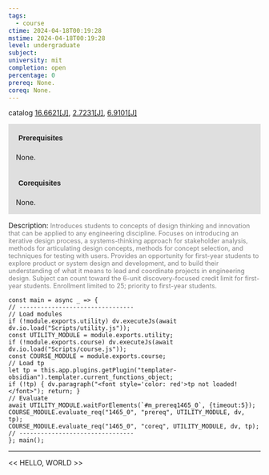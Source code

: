 ```yaml
---
tags:
  - course
ctime: 2024-04-18T00:19:28
mstime: 2024-04-18T00:19:28
level: undergraduate
subject: 
university: mit
completion: open
percentage: 0
prereq: None.
coreq: None.
---
```


catalog [16.6621[J]](http://student.mit.edu/catalog/m16b.html#16.6621), [2.7231[J]](http://student.mit.edu/catalog/m2b.html#2.7231), [6.9101[J]](http://student.mit.edu/catalog/m6e.html#6.9101)

<span style="display: block; padding: 15px; background-color: rgb(100, 100, 100, 0.2);"><font id="m_prereq1465_0" style="display: block; font-family: Arial, sans-serif; font-weight: bold; padding: 5px">Prerequisites</font><br><span id="prereq1465_0">None.</span></span>
<span style="display: block; padding: 15px; background-color: rgb(100, 100, 100, 0.2);"><font id="m_coreq1465_0" style="display: block; font-family: Arial, sans-serif; font-weight: bold; padding: 5px">Corequisites</font><br><span id="coreq1465_0">None.</span></span>

<font style="">Description:</font>
<font style="color: grey; font-size: 0.8rem;">Introduces students to concepts of design thinking and innovation that can be applied to any engineering discipline. Focuses on introducing an iterative design process, a systems-thinking approach for stakeholder analysis, methods for articulating design concepts, methods for concept selection, and techniques for testing with users. Provides an opportunity for first-year students to explore product or system design and development, and to build their understanding of what it means to lead and coordinate projects in engineering design. Subject can count toward the 6-unit discovery-focused credit limit for first-year students. Enrollment limited to 25; priority to first-year students.</font>

```dataviewjs
const main = async _ => {
// --------------------------------
// Load modules
if (!module.exports.utility) dv.executeJs(await dv.io.load("Scripts/utility.js"));
const UTILITY_MODULE = module.exports.utility;
if (!module.exports.course) dv.executeJs(await dv.io.load("Scripts/course.js"));
const COURSE_MODULE = module.exports.course;
// Load tp
let tp = this.app.plugins.getPlugin("templater-obsidian").templater.current_functions_object;
if (!tp) { dv.paragraph("<font style='color: red'>tp not loaded!</font>"); return; }
// Evaluate
await UTILITY_MODULE.waitForElements(`#m_prereq1465_0`, {timeout:5});
COURSE_MODULE.evaluate_req("1465_0", "prereq", UTILITY_MODULE, dv, tp);
COURSE_MODULE.evaluate_req("1465_0", "coreq", UTILITY_MODULE, dv, tp);
// --------------------------------
}; main();
```

---

<< HELLO, WORLD >>
